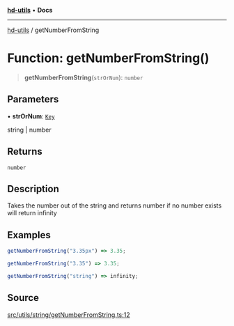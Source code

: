 [**hd-utils**](../README.md) • **Docs**

***

[hd-utils](../globals.md) / getNumberFromString

# Function: getNumberFromString()

> **getNumberFromString**(`strOrNum`): `number`

## Parameters

• **strOrNum**: [`Key`](../type-aliases/Key.md)

string | number

## Returns

`number`

## Description

Takes the number out of the string and returns number
if no number exists will return infinity

## Examples

```ts
getNumberFromString("3.35px") => 3.35;
```

```ts
getNumberFromString("3.35") => 3.35;
```

```ts
getNumberFromString("string") => infinity;
```

## Source

[src/utils/string/getNumberFromString.ts:12](https://github.com/AhmadHddad/h-utils/blob/5c76ff5de068cee019fc632d9da2e395721bb48f/src/utils/string/getNumberFromString.ts#L12)
